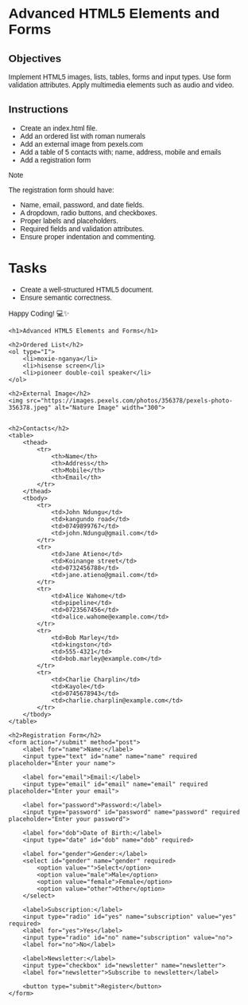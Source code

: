 # Advanced HTML5 Elements and Forms

## Objectives
Implement HTML5 images, lists, tables, forms and input types.
Use form validation attributes.
Apply multimedia elements such as audio and video.

## Instructions

- Create an index.html file.
- Add an ordered list with roman numerals
- Add an external image from pexels.com
- Add a table of 5 contacts with; name, address, mobile and emails
- Add a registration form

>[!NOTE]
>  The registration form should have:
>- Name, email, password, and date fields.
>- A dropdown, radio buttons, and checkboxes.
>- Proper labels and placeholders.
>- Required fields and validation attributes.
>- Ensure proper indentation and commenting.
 
# Tasks
- Create a well-structured HTML5 document.
- Ensure semantic correctness.

Happy Coding! 💻✨
<!DOCTYPE html>
<html lang="en">
<head>
    <meta charset="UTF-8">
    <meta name="viewport" content="width=device-width, initial-scale=1.0">
    <title>Advanced HTML5 Elements and Forms</title>
    <style>
        body {
            font-family: Arial, sans-serif;
            margin: 20px;
        }
        table {
            width: 100%;
            border-collapse: collapse;
        }
        table, th, td {
            border: 1px solid black;
        }
        th, td {
            padding: 10px;
            text-align: left;
        }
        form {
            max-width: 400px;
            margin: 20px auto;
        }
        label {
            display: block;
            margin-bottom: 5px;
        }
        input, select, textarea {
            width: 100%;
            padding: 8px;
            margin-bottom: 10px;
            box-sizing: border-box;
        }
    </style>
</head>
<body>

    <h1>Advanced HTML5 Elements and Forms</h1>

    <h2>Ordered List</h2>
    <ol type="I">
        <li>moxie-nganya</li>
        <li>hisense screen</li>
        <li>pioneer double-coil speaker</li>
    </ol>

    <h2>External Image</h2>
    <img src="https://images.pexels.com/photos/356378/pexels-photo-356378.jpeg" alt="Nature Image" width="300">

    
    <h2>Contacts</h2>
    <table>
        <thead>
            <tr>
                <th>Name</th>
                <th>Address</th>
                <th>Mobile</th>
                <th>Email</th>
            </tr>
        </thead>
        <tbody>
            <tr>
                <td>John Ndungu</td>
                <td>kangundo road</td>
                <td>0749899767</td>
                <td>john.Ndungu@gmail.com</td>
            </tr>
            <tr>
                <td>Jane Atieno</td>
                <td>Koinange street</td>
                <td>0732456788</td>
                <td>jane.atieno@gmail.com</td>
            </tr>
            <tr>
                <td>Alice Wahome</td>
                <td>pipeline</td>
                <td>0723567456</td>
                <td>alice.wahome@example.com</td>
            </tr>
            <tr>
                <td>Bob Marley</td>
                <td>kingston</td>
                <td>555-4321</td>
                <td>bob.marley@example.com</td>
            </tr>
            <tr>
                <td>Charlie Charplin</td>
                <td>Kayole</td>
                <td>0745678943</td>
                <td>charlie.charplin@example.com</td>
            </tr>
        </tbody>
    </table>

    <h2>Registration Form</h2>
    <form action="/submit" method="post">
        <label for="name">Name:</label>
        <input type="text" id="name" name="name" required placeholder="Enter your name">

        <label for="email">Email:</label>
        <input type="email" id="email" name="email" required placeholder="Enter your email">

        <label for="password">Password:</label>
        <input type="password" id="password" name="password" required placeholder="Enter your password">

        <label for="dob">Date of Birth:</label>
        <input type="date" id="dob" name="dob" required>

        <label for="gender">Gender:</label>
        <select id="gender" name="gender" required>
            <option value="">Select</option>
            <option value="male">Male</option>
            <option value="female">Female</option>
            <option value="other">Other</option>
        </select>

        <label>Subscription:</label>
        <input type="radio" id="yes" name="subscription" value="yes" required>
        <label for="yes">Yes</label>
        <input type="radio" id="no" name="subscription" value="no">
        <label for="no">No</label>

        <label>Newsletter:</label>
        <input type="checkbox" id="newsletter" name="newsletter">
        <label for="newsletter">Subscribe to newsletter</label>

        <button type="submit">Register</button>
    </form>

</body>
</html>
